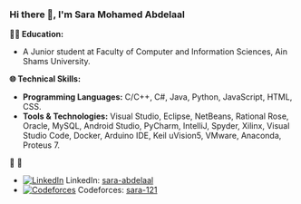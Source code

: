 ### Hi there 👋, I'm Sara Mohamed Abdelaal

**👩‍💻 Education:**
- A Junior student at Faculty of Computer and Information Sciences, Ain Shams University.

**🌐 Technical Skills:**
- **Programming Languages:** C/C++, C#, Java, Python, JavaScript, HTML, CSS.
- **Tools & Technologies:** Visual Studio, Eclipse, NetBeans, Rational Rose, Oracle, MySQL, Android Studio, PyCharm, IntelliJ, Spyder, Xilinx, Visual Studio Code, Docker, Arduino IDE, Keil uVision5, VMware, Anaconda, Proteus 7.

**🔗**
**🔗**
- [![LinkedIn](https://upload.wikimedia.org/wikipedia/commons/c/ca/LinkedIn_logo_initials.png)](https://www.linkedin.com/in/sara-abdelaal/) LinkedIn: [sara-abdelaal](https://www.linkedin.com/in/sara-abdelaal/)
- [![Codeforces](https://sta.codeforces.com/s/66991/images/codeforces-logo-with-telegram.png)](https://codeforces.com/profile/sara-121) Codeforces: [sara-121](https://codeforces.com/profile/sara-121)
